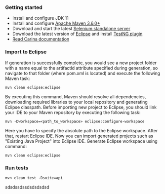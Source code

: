 ### Getting started

* Install and configure JDK 11
* Install and configure [Apache Maven 3.6.0+](http://maven.apache.org/)
* Download and start the latest [Selenium standalone server](http://www.seleniumhq.org/download/)
* Download the latest version of [Eclipse](http://www.eclipse.org/downloads/) and
  install [TestNG plugin](http://testng.org/doc/download.html)
* [Read Carina documentation](https://zebrunner.github.io/carina/)

### Import to Eclipse

If generation is successfully complete, you would see a new project folder with a name equal to the artifactId attribute
specified during generation, so navigate to that folder (where pom.xml is located) and execute the following Maven task:

```
mvn clean eclipse:eclipse
```

By executing this command, Maven should resolve all dependencies, downloading required libraries to your local
repository and generating Eclipse classpath. Before importing new project to Eclipse, you should link your IDE to your
Maven repository by executing the following task:

```
mvn -Dworkspace=<path_to_workspace> eclipse:configure-workspace
```

Here you have to specify the absolute path to the Eclipse workspace. After that, restart Eclipse IDE. Now you can import
generated projects such as "Existing Java Project" into Eclipse IDE.
Generate Eclipse workspace using command:

```
mvn clean eclipse:eclipse
```

### Run tests

```
mvn clean test -Dsuite=api
```

sdsdssdssdsdsdsdsd
